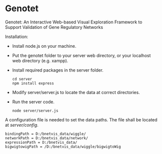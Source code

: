 Genotet
=======

Genotet: An Interactive Web-based Visual Exploration Framework to Support Validation of Gene Regulatory Networks


Installation:

- Install node.js on your machine.
- Put the genotet folder to your server web directory, or your localhost web directory (e.g. xampp).
- Install required packages in the server folder.

    ```
    cd server
    npm install express
    ```

- Modify server/server.js to locate the data at correct directories.
- Run the server code.

    ```
    node server/server.js
    ```



A configuration file is needed to set the data paths. The file shall be located at _server/config_.
```
bindingPath = D:/bnetvis_data/wiggle/
networkPath = D:/bnetvis_data/network/
expressionPath = D:/bnetvis_data/
bigwigtowigPath = /D:/bnetvis_data/wiggle/bigwigtoWig
```